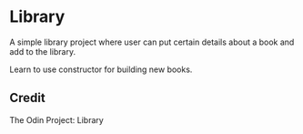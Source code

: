# Library

A simple library project where user can put certain details about a book and add to the library.

Learn to use constructor for building new books.

## Credit

The Odin Project: Library
